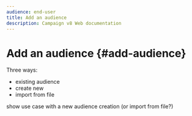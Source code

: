 ```yaml
---
audience: end-user
title: Add an audience
description: Campaign v8 Web documentation
---
```

# Add an audience {#add-audience}

Three ways:
* existing audience
* create new
* import from file

show use case with a new audience creation (or import from file?)

